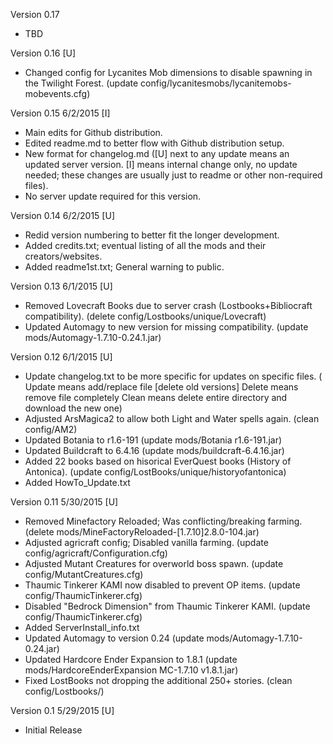 Version 0.17
- TBD

Version 0.16 [U]
- Changed config for Lycanites Mob dimensions to disable spawning in the Twilight Forest.
	(update config/lycanitesmobs/lycanitemobs-mobevents.cfg)

Version 0.15 6/2/2015 [I]
- Main edits for Github distribution.
- Edited readme.md to better flow with Github distribution setup.
- New format for changelog.md ([U] next to any update means an updated server version. [I] means internal change only, no update needed; these changes are usually just to readme or other non-required files).
- No server update required for this version.

Version 0.14 6/2/2015 [U]
- Redid version numbering to better fit the longer development.
- Added credits.txt; eventual listing of all the mods and their creators/websites.
- Added readme1st.txt; General warning to public.

Version 0.13 6/1/2015 [U]
- Removed Lovecraft Books due to server crash (Lostbooks+Bibliocraft compatibility).
	(delete config/Lostbooks/unique/Lovecraft)
- Updated Automagy to new version for missing compatibility.
	(update mods/Automagy-1.7.10-0.24.1.jar)

Version 0.12 6/1/2015 [U]
- Update changelog.txt to be more specific for updates on specific files.
	(	Update means add/replace file [delete old versions]
		Delete means remove file completely
		Clean means delete entire directory and download the new one)
- Adjusted ArsMagica2 to allow both Light and Water spells again.
	(clean config/AM2)
- Updated Botania to r1.6-191
	(update mods/Botania r1.6-191.jar)
- Updated Buildcraft to 6.4.16
	(update mods/buildcraft-6.4.16.jar)
- Added 22 books based on hisorical EverQuest books (History of Antonica).
	(update config/LostBooks/unique/historyofantonica)
- Added HowTo_Update.txt

Version 0.11 5/30/2015 [U]
- Removed Minefactory Reloaded; Was conflicting/breaking farming.
	(delete mods/MineFactoryReloaded-[1.7.10]2.8.0-104.jar)
- Adjusted agricraft config; Disabled vanilla farming.
	(update config/agricraft/Configuration.cfg)
- Adjusted Mutant Creatures for overworld boss spawn.
	(update config/MutantCreatures.cfg)
- Thaumic Tinkerer KAMI now disabled to prevent OP items.
	(update config/ThaumicTinkerer.cfg)
- Disabled "Bedrock Dimension" from Thaumic Tinkerer KAMI.
	(update config/ThaumicTinkerer.cfg)
- Added ServerInstall_info.txt
- Updated Automagy to version 0.24
	(update mods/Automagy-1.7.10-0.24.jar)
- Updated Hardcore Ender Expansion to 1.8.1
	(update mods/HardcoreEnderExpansion MC-1.7.10 v1.8.1.jar)
- Fixed LostBooks not dropping the additional 250+ stories.
	(clean config/Lostbooks/)

Version 0.1 5/29/2015 [U]
- Initial Release
